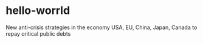 # hello-worrld
New anti-crisis strategies in the economy USA, EU, China, Japan, Canada to repay critical public debts 
